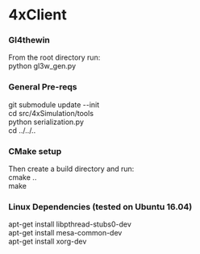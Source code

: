 # 4xClient 
### Gl4thewin
From the root directory run:  
python gl3w_gen.py
### General Pre-reqs
git submodule update --init  
cd src/4xSimulation/tools  
python serialization.py   
cd ../../..
### CMake setup
Then create a build directory and run:  
cmake ..  
make  
### Linux Dependencies (tested on Ubuntu 16.04)
apt-get install libpthread-stubs0-dev  
apt-get install mesa-common-dev  
apt-get install xorg-dev  
